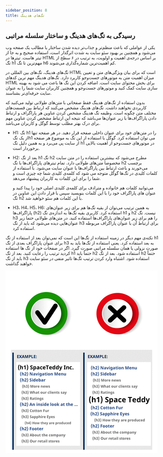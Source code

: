```yaml
---
sidebar_position: 8
title: تگ‌های هدینگ
---
```


## رسیدگی به تگ‌های هدینگ و ساختار سلسله مراتبی

یکی از عواملی که باعث منظم‌تر و جذاب‌تر دیده شدن ساختار یا مطالب یک صفحه وب می‌شود و همچنین بر بهبود سئو سایت به شدت اثرگذار است، استفاده صحیح و به جا از تیتر هاست. تیترها در HTML بر اساس درجه‌ی اهمیت و اولویت، به ترتیب در ۶ سطح از تگ h1 مهم‌ترین تا تگ h6 کم اهمیت‌ترین شماره‌گذاری می‌شوند.

تگ‌های هدینگ، تگ‌های بین المللی در HTML است که برای بیان ویژگی‌های متن و تعیین میزان اهمیت متن به موتورهای جست‌وجو کاربرد دارد. تگ‌های هدینگ مهم ترین کدهای HTML برای بخش محتوای سایت است. اضافه کردن این تگ ها باعث می شود به بهینه سازی سایت کمک کنید و موتورهای جست‌وجو و همچنین کاربران سایت شما را به عنوان سایت حرفه‌ای‌تر بشناسند.

بدون استفاده از تگ‌های هدینگ فقط صفحاتی با متن‌های طولانی تولید می‌کنید که کاربردی نخواهند داشت. تگ‌های هدینگ مشخص می‌کنند که ارتباط بین قسمت‌های مختلف متن چگونه است. وظیفه تگ هدینگ مشخص کردن عناوین هر پاراگراف و ارتباط دادن پاراگراف‌ها با زیر عنوان‌ها می‌باشد که نتیجه این ارتباط مشخص کردن عناوین مهم برای درک بهتر مطلب توسط گوگل و کاربران می‌باشد.

-   H1: تگ h1 را در متن‌های خود برای عنوان داخلی صفحه قرار دهید. در هر صفحه تنها از یک تگh1 می توان استفاده کرد. گوگل با استفاده از این تگ به موضوع هر صفحه از سایت پی می‌برد و به همین دلیل تگ h1 در موتورهای جست‌وجو از اهمیت بالایی برخوردار است.
-   H2: بعد از تگ h1 تگ h2 مطرح می‌شود که بیشترین استفاده را در متن سایت مخصوصا متن‌های طولانی دارد. تمام تیترهای پاراگراف‌ها با تگ h2 برچسب می‌خورند و باعث ارتباط بین پاراگراف‌ها با عنوان سایت می‌شود. با استفاده از کلمات کلیدی در تگ‌ها گوگل متوجه می شود که کلمه‌ی کلیدی شما چه چیزی است و شما را برای این کلمات به کاربران پیشنهاد می‌دهد.

    می‌توانید کلمات هم خانواده و مترادف برای کلمه‌ی کلیدی اصلی خود را پیدا کنید و عنوان های پاراگراف خود را با این کلمات بنویسید سپس با قرار دادن این عناوین در تگ h2 با این کلمات هم سئو خواهید شد.

-   H3، H4، H5، H6: به همین ترتیب می‌توان از بقیه تگ‌ها هم برای زیر عنوان‌های پاراگراف‌ها (h2) استفاده کرد. کاربری بقیه تگ‌ها به اندازه‌ی تگ h1 و h2 نیست. تگ h3 را هم برای زیر عنوان‌های پاراگراف‌ها استفاده کنید. در متن‌های طولانی حتما زیر عنوان‌هایی دیده می‌شود که باید از تگ h3 برای ارتباط آن با عنوان پاراگراف مربوطه استفاده کرد.

نکته‌ی مهم دیگر در زمینه استفاده از تگ‌ها این است که نمی‌توان بعد از استفاده از تگ h1 برای عنوان پاراگراف بعدی از تگ h3 به بعد استفاده کرد. یعنی استفاده از تگ‌ها باید به صورت نزولی یا همان سلسله مراتبی صورت گیرد. اگر در صفحات خود از تگ ها استفاده کردید ترتیب را رعایت کنید. بعد از تگ h1 حتماً باید h2 استفاده شود. بعد از تگ h2 حتماً باید از تگ h3 استفاده شود. اشتباه وارد کردن ترتیب تگ‌ها تاثیر منفی‌ در سئو سایت خواهند گذاشت.

![تگ‌های هدینگ](./heding.png)
